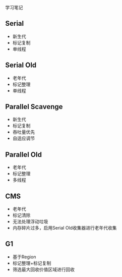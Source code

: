 学习笔记
## Serial
* 新生代
* 标记复制
* 单线程
## Serial Old
* 老年代
* 标记整理
* 单线程

## Parallel Scavenge
* 新生代
* 标记复制
* 吞吐量优先
* 自适应调节
## Parallel Old
* 老年代
* 标记整理
* 多线程


## CMS
* 老年代
* 标记清除
* 无法处理浮动垃圾
* 内存碎片过多，启用Serial Old收集器进行老年代收集

## G1
* 基于Region
* 标记整理+标记复制
* 筛选最大回收价值区域进行回收
